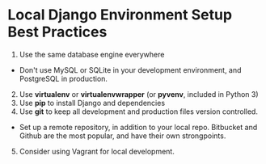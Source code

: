 # Local Django Environment Setup Best Practices

1. Use the same database engine everywhere
  * Don't use MySQL or SQLite in your development environment, and PostgreSQL in production.
2. Use **virtualenv** or **virtualenvwrapper** (or **pyvenv**, included in Python 3)
3. Use **pip** to install Django and dependencies
4. Use **git** to keep all development and production files version controlled.
  * Set up a remote repository, in addition to your local repo. Bitbucket and Github are the most popular, and have their own strongpoints.
5. Consider using Vagrant for local development. 
